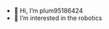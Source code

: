 - 👋 Hi, I’m plum95186424
- 👀 I’m interested in the robotics

<!---
plum95186424/plum95186424 is a ✨ special ✨ repository because its `README.md` (this file) appears on your GitHub profile.
You can click the Preview link to take a look at your changes.
--->
